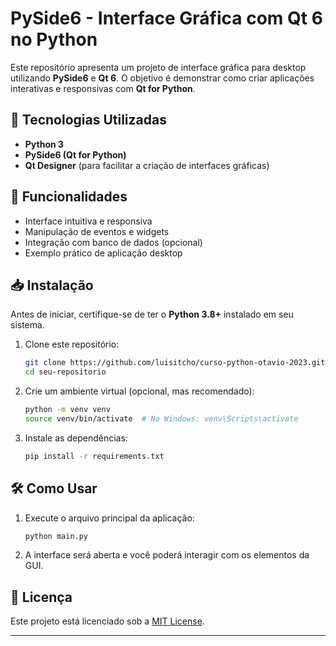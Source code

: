 # PySide6 - Interface Gráfica com Qt 6 no Python

Este repositório apresenta um projeto de interface gráfica para desktop utilizando **PySide6** e **Qt 6**. O objetivo é demonstrar como criar aplicações interativas e responsivas com **Qt for Python**.

## 📌 Tecnologias Utilizadas
- **Python 3**
- **PySide6 (Qt for Python)**
- **Qt Designer** (para facilitar a criação de interfaces gráficas)

## 🚀 Funcionalidades
- Interface intuitiva e responsiva
- Manipulação de eventos e widgets
- Integração com banco de dados (opcional)
- Exemplo prático de aplicação desktop

## 📥 Instalação

Antes de iniciar, certifique-se de ter o **Python 3.8+** instalado em seu sistema.

1. Clone este repositório:
   ```sh
   git clone https://github.com/luisitcho/curso-python-otavio-2023.git
   cd seu-repositorio
   ```
2. Crie um ambiente virtual (opcional, mas recomendado):
   ```sh
   python -m venv venv
   source venv/bin/activate  # No Windows: venv\Scripts\activate
   ```
3. Instale as dependências:
   ```sh
   pip install -r requirements.txt
   ```

## 🛠 Como Usar

1. Execute o arquivo principal da aplicação:
   ```sh
   python main.py
   ```
2. A interface será aberta e você poderá interagir com os elementos da GUI.


## 📜 Licença
Este projeto está licenciado sob a [MIT License](LICENSE).

---
